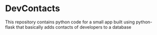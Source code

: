 # DevContacts
This repository contains python code for a small app built using python-flask that basically adds contacts of developers to a database
